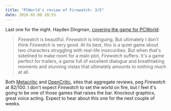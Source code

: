 ```yaml
---
title: "PCWorld's review of Firewatch: 3/5"
date: 2016-02-08 19:53
---
```

Last one for the night. Hayden Dingman, [covering the game for PCWorld][pcworld]: 

> _Firewatch_ is beautiful. _Firewatch_ is intriguing. But ultimately I don't think _Firewatch_ is very good. At its best, this is a quiet game about two characters struggling with real-life insecurities. But when that's sidelined to make room for a main plot, _Firewatch_ suffers. It's a game perfect for trailers, a game full of excellent dialogue and breathtaking moments and stunning vistas that ultimately amounts to nothing much at all.

Both [Metacritic] and [OpenCritic], sites that aggregate reviews, peg _Firewatch_ at 82/100. I don't expect _Firewatch_ to set the world on fire, but I feel it's going to be one of those games that raises the bar. Knockout graphics, great voice acting. Expect to hear about this one for the next couple of weeks. 

[pcworld]: http://www.pcworld.com/article/3030271/software/firewatch-review-lots-of-smoke-but-no-spark.html
[metacritic]: http://www.metacritic.com/game/pc/firewatch/critic-reviews
[opencritic]: http://opencritic.com/game/2129/firewatch